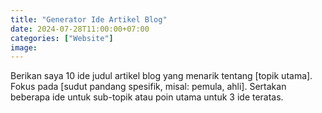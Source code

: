 ```yaml
---
title: "Generator Ide Artikel Blog"
date: 2024-07-28T11:00:00+07:00
categories: ["Website"]
image: 
---
```


Berikan saya 10 ide judul artikel blog yang menarik tentang [topik utama]. Fokus pada [sudut pandang spesifik, misal: pemula, ahli]. Sertakan beberapa ide untuk sub-topik atau poin utama untuk 3 ide teratas.
